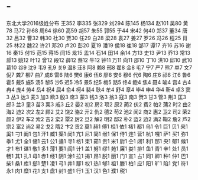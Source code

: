 # -
东北大学2016级姓分布
王352
李335
张329
刘294
陈145
杨134
赵101
吴80
黄78
马72
孙68
周64
徐60
高59
胡57
朱55
郭55
于44
宋42
何40
郑37
董34
唐32
吕32
曹32
韩30
杜30
贾30
任29
白28
梁28
袁27
姜27
罗26
冯26
程25
肖25
林22
魏22
许21
邓20
卢20
彭20
夏19
潘19
侯18
崔18
邹17
谭17
齐16
苏16
谢16
秦15
付15
范15
蒋15
闫15
龙15
孟14
石14
田14
余14
方13
史13
尹13
乔13
常13
郝13
姚12
叶12
曾12
段12
薛12
蔡12
牛12
钟11
万11
向11
邵10
丁10
洪10
邱10
武10
葛10
谷9
沈9
韦9
孔9
关9
温8
汪8
阿8
赖8
邢8
翟8
金8
毛7
宁7
严7
熊7
单7
文7
倪7
龚7
柳7
曲7
成6
雷6
陆6
樊6
康6
伍6
廖6
安6
穆6
代6
陶6
庄6
祁6
江6
鲁6
霍5
戴5
施5
汤5
黎5
沙5
迟5
冷5
景5
纪5
梅5
路5
佟4
鲍4
焦4
聂4
喻4
宫4
古4
冉4
庞4
劳4
岳4
祝4
屈4
俞4
柯4
裴4
耿4
牟4
舒4
章4
毕4
申4
华4
靳4
卓3
窦3
丛3
达3
麦3
加3
欧3
殷3
席3
蒙3
钱3
洛3
翁3
寇3
南3
贺3
甘3
管3
荆3
匡3
郎3
兰3
童3
苗3
栗3
戚3
丘2
晏2
初2
房2
项2
原2
蔺2
伏2
费2
帕2
蒲2
时2
由2
海2
迪2
次2
左2
顾2
艾2
饶2
骆2
亓2
仇2
德2
苟2
池2
闻2
商2
惠2
卫2
司2
荣2
颜2
伊2
车2
索2
吉2
栾2
覃2
厉2
旦2
解2
明2
邸2
朴2
蓝2
边2
满2
鞠2
詹2
芦2
宗2
富2
尚2
易2
戈2
隋2
卞2
贡2
莫1
赫1
傅1
桂1
依1
褚1
都1
乌1
令1
巨1
贝1
来1
奚1
刁1
阚1
包1
汗1
臧1
渠1
闵1
亢1
尼1
简1
缑1
保1
侍1
连1
营1
杭1
嘎1
萨1
买1
弥1
季1
尤1
全1
储1
云1
公1
逄1
寻1
格1
束1
茹1
贵1
米1
尉1
仝1
闭1
利1
那1
央1
郁1
候1
才1
布1
谌1
敬1
多1
薄1
要1
阎1
计1
盖1
努1
缪1
苑1
廉1
娄1
排1
鱼1
青1
辛1
处1
员1
畅1
其1
扎1
毋1
赤1
经1
阴1
涂1
拉1
揭1
昂1
脱1
丽1
门1
宣1
占1
同1
卿1
种1
仲1
巴1
柴1
桑1
库1
郄1
楚1
凌1
弓1
井1
鄢1
权1
热1
郇1
祖1
滕1
柏1
应1
阳1
旷1
陷1
党1
符1
永1
肉1
糜1
花1
支1
盘1
封1
盛1
行1
玉1
汉1
色1
濮1
税1

